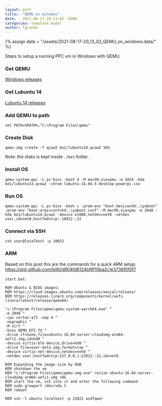 ```yaml
---
layout: post
title:  "QEMU on windows"
date:   2021-08-17 20:13:02 -0300
categories: template model
author: fgrando
---
```

{% assign data = "/assets/2021-08-17-20_13_02_QEMU_on_windows.data/" %}

Steps to setup a running PPC vm in Windows with QEMU.

### Get QEMU
[Windows releases](https://qemu.weilnetz.de/w64/)

### Get Lubuntu 14
[Lubuntu 14 releases](http://mirror.datto.com/ubuntu-releases/lubuntu/releases/14.04.4/release/)

### Add QEMU to path
`set PATH=%PATH%;"C:\Program Files\qemu"`

### Create Disk
`qemu-img create -f qcow2 be1/lubuntu14.qcow2 16G`

Note: the disks is kept inside `./be1` folder.

### Install OS
`qemu-system-ppc -L pc-bios -boot d -M mac99,via=pmu -m 1024 -hda be1/lubuntu14.qcow2 -cdrom lubuntu-14.04.5-desktop-powerpc.iso`

### Run OS
`qemu-system-ppc -L pc-bios -boot c -prom-env "boot-device=hd:,\yaboot" -prom-env "boot-args=conf=hd:,\yaboot.conf" -M mac99,via=pmu -m 2048 -hda be1/lubuntu14.qcow2 -device e1000,netdev=net0 -netdev user,id=net0,hostfwd=tcp::10022-:22`

### Connect via SSH
`ssh user@localhost -p 10022`


### ARM
Based on this post this are the commands for a quick ARM setup: https://gist.github.com/billti/d904fd6124bf6f10ba2c1e3736f0f0f7

`start.bat`:

```
REM Ubuntu & BIOS images: 
REM https://cloud-images.ubuntu.com/releases/xenial/release/
REM https://releases.linaro.org/components/kernel/uefi-linaro/latest/release/qemu64/

"c:\Program Files\qemu\qemu-system-aarch64.exe" ^
-m 2048 ^
-cpu cortex-a72 -smp 4 ^
-nographic ^
-M virt ^
-bios QEMU_EFI.fd ^
-drive if=none,file=ubuntu-16.04-server-cloudimg-arm64-uefi1.img,id=hd0 ^
-device virtio-blk-device,drive=hd0 ^
-drive file=user-data.img,format=raw ^
-device virtio-net-device,netdev=net0 ^
-netdev user,hostfwd=tcp:127.0.0.1:22022-:22,id=net0

REM Expanding the image size by 8GB
REM shutdown the vm
REM "c:\Program Files\qemu\qemu-img.exe" resize ubuntu-16.04-server-cloudimg-arm64-uefi1.img +8G
REM start the vm, ssh into it and enter the following command
REM sudo growpart /dev/vda 1
REM reboot

REM ssh -l ubuntu localhost -p 22022 asdfqwer
```